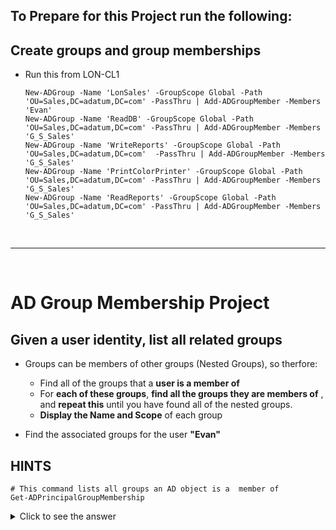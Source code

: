 
<!--
    <details><summary>Click for hint</summary><Strong> 

    ``` 
    HINT
    ```
    </Strong></details> 
    <details><summary>Click to see the answer</summary><Strong> 
    
    ```
    ANSWER
    ```

    </Strong></details> 
-->

## To Prepare for this Project run the following:

## Create groups and group memberships
- Run this from LON-CL1
  ```
  New-ADGroup -Name 'LonSales' -GroupScope Global -Path 'OU=Sales,DC=adatum,DC=com' -PassThru | Add-ADGroupMember -Members 'Evan'
  New-ADGroup -Name 'ReadDB' -GroupScope Global -Path 'OU=Sales,DC=adatum,DC=com' -PassThru | Add-ADGroupMember -Members 'G_S_Sales'
  New-ADGroup -Name 'WriteReports' -GroupScope Global -Path 'OU=Sales,DC=adatum,DC=com'  -PassThru | Add-ADGroupMember -Members 'G_S_Sales'    
  New-ADGroup -Name 'PrintColorPrinter' -GroupScope Global -Path 'OU=Sales,DC=adatum,DC=com' -PassThru | Add-ADGroupMember -Members 'G_S_Sales'  
  New-ADGroup -Name 'ReadReports' -GroupScope Global -Path 'OU=Sales,DC=adatum,DC=com' -PassThru | Add-ADGroupMember -Members 'G_S_Sales'

  ```

<br>

---

<br>

# AD Group Membership Project
## Given a user identity, list all related groups

- Groups can be members of other groups (Nested Groups), so therfore:
  - Find all of the groups that a **user is a member of**
  - For **each of these groups**, **find all the groups they are members of** , and **repeat this** until you have found all of the nested groups.
  - **Display the Name and Scope** of each group

- Find the associated groups for the user **"Evan"**


## HINTS
```
# This command lists all groups an AD object is a  member of
Get-ADPrincipalGroupMembership 

```

<details><summary>Click to see the answer</summary><Strong> 
    
```
function Find-AssociatedGroupMembership {
  Param ($SamAccountName)
  function MemberOf {
    Param($ADObject)
    $Groups = Get-ADPrincipalGroupMembership -Identity $ADObject
    foreach ($Group in $Groups) {
      $Group | Select-Object -Property Name,GroupScope
      MemberOf -ADObject $Group
    }
  }
  $ADAccount = Get-ADUser -Identity $SamAccountName
  MemberOf -ADObject $ADAccount
} 
    
```

</Strong></details> 

